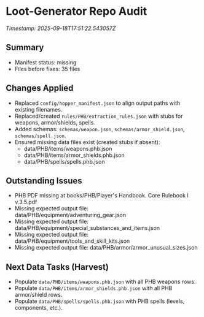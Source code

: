 # Loot-Generator Repo Audit
_Timestamp: 2025-09-18T17:51:22.543057Z_

## Summary
- Manifest status: missing
- Files before fixes: 35 files

## Changes Applied
- Replaced `config/hopper_manifest.json` to align output paths with existing filenames.
- Replaced/created `rules/PHB/extraction_rules.json` with stubs for weapons, armor/shields, spells.
- Added schemas: `schemas/weapon.json`, `schemas/armor_shield.json`, `schemas/spell.json`.
- Ensured missing data files exist (created stubs if absent):
  - data/PHB/items/weapons.phb.json
  - data/PHB/items/armor_shields.phb.json
  - data/PHB/spells/spells.phb.json

## Outstanding Issues
- PHB PDF missing at books/PHB/Player's Handbook. Core Rulebook I v.3.5.pdf
- Missing expected output file: data/PHB/equipment/adventuring_gear.json
- Missing expected output file: data/PHB/equipment/special_substances_and_items.json
- Missing expected output file: data/PHB/equipment/tools_and_skill_kits.json
- Missing expected output file: data/PHB/armor/armor_unusual_sizes.json

## Next Data Tasks (Harvest)
- Populate `data/PHB/items/weapons.phb.json` with all PHB weapons rows.
- Populate `data/PHB/items/armor_shields.phb.json` with all PHB armor/shield rows.
- Populate `data/PHB/spells/spells.phb.json` with PHB spells (levels, components, etc.).
